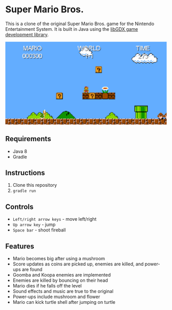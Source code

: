 # Super Mario Bros.
This is a clone of the original Super Mario Bros. game for the Nintendo Entertainment System.  It is built in Java using the [libGDX game development library](https://libgdx.badlogicgames.com/).

![Gameplay Screenshot](docs/game-screenshot.png "Gameplay Screenshot")

## Requirements
- Java 8
- Gradle

## Instructions
1.  Clone this repository
2.  `gradle run`

## Controls
* `Left/right arrow keys` - move left/right
* `Up arrow key` - jump
* `Space bar` - shoot fireball

## Features
* Mario becomes big after using a mushroom
* Score updates as coins are picked up, enemies are killed, and power-ups are found
* Goomba and Koopa enemies are implemented
* Enemies are killed by bouncing on their head
* Mario dies if he falls off the level
* Sound effects and music are true to the original
* Power-ups include mushroom and flower
* Mario can kick turtle shell after jumping on turtle

